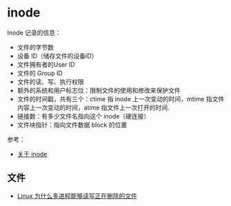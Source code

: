 # inode

Inode 记录的信息：

- 文件的字节数
- 设备 ID（储存文件的设备ID）
- 文件拥有者的User ID
- 文件的 Group ID
- 文件的读、写、执行权限
- 额外的系统和用户标志位：限制文件的使用和修改来保护文件
- 文件的时间戳，共有三个：ctime 指 inode 上一次变动的时间，mtime 指文件内容上一次变动的时间，atime 指文件上一次打开的时间.
- 链接数：有多少文件名指向这个 inode（硬连接）
- 文件块指针：指向文件数据 block 的位置

参考：

- [关于 inode](https://www.ibm.com/developerworks/cn/aix/library/au-speakingunix14/index.html)

## 文件

- [Linux 为什么多进程能够读写正在删除的文件](https://www.jianshu.com/p/fda6526aad1b)